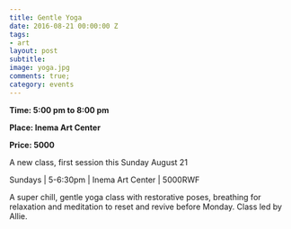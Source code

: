 ```yaml
---
title: Gentle Yoga
date: 2016-08-21 00:00:00 Z
tags:
- art
layout: post
subtitle:
image: yoga.jpg
comments: true;
category: events
---
```


<strong>Time: 5:00 pm to 8:00 pm</strong>

<strong>Place: Inema Art Center</strong>

<strong>Price: 5000 </strong>

A new class, first session this Sunday August 21

Sundays | 5-6:30pm | Inema Art Center | 5000RWF

A super chill, gentle yoga class with restorative poses, breathing for relaxation and meditation to reset and revive before Monday. Class led by Allie.
